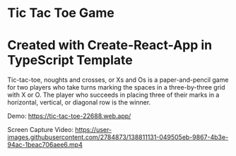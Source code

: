 # Tic Tac Toe Game

# Created with Create-React-App in TypeScript Template

Tic-tac-toe, noughts and crosses, or Xs and Os is a paper-and-pencil game for two players who take turns marking the spaces in a three-by-three grid with X or O. The player who succeeds in placing three of their marks in a horizontal, vertical, or diagonal row is the winner.

Demo: https://tic-tac-toe-22688.web.app/

Screen Capture Video: https://user-images.githubusercontent.com/2784873/138811131-049505eb-9867-4b3e-94ac-1beac706aee6.mp4

